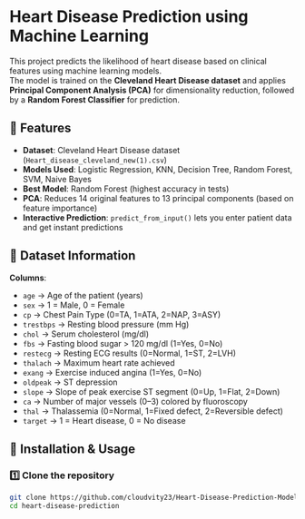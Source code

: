 # Heart Disease Prediction using Machine Learning

This project predicts the likelihood of heart disease based on clinical features using machine learning models.  
The model is trained on the **Cleveland Heart Disease dataset** and applies **Principal Component Analysis (PCA)** for dimensionality reduction, followed by a **Random Forest Classifier** for prediction.

## 📌 Features
- **Dataset**: Cleveland Heart Disease dataset (`Heart_disease_cleveland_new(1).csv`)
- **Models Used**: Logistic Regression, KNN, Decision Tree, Random Forest, SVM, Naive Bayes
- **Best Model**: Random Forest (highest accuracy in tests)
- **PCA**: Reduces 14 original features to 13 principal components (based on feature importance)
- **Interactive Prediction**: `predict_from_input()` lets you enter patient data and get instant predictions

## 🧠 Dataset Information
**Columns**:
- `age` → Age of the patient (years)
- `sex` → 1 = Male, 0 = Female
- `cp` → Chest Pain Type (0=TA, 1=ATA, 2=NAP, 3=ASY)
- `trestbps` → Resting blood pressure (mm Hg)
- `chol` → Serum cholesterol (mg/dl)
- `fbs` → Fasting blood sugar > 120 mg/dl (1=Yes, 0=No)
- `restecg` → Resting ECG results (0=Normal, 1=ST, 2=LVH)
- `thalach` → Maximum heart rate achieved
- `exang` → Exercise induced angina (1=Yes, 0=No)
- `oldpeak` → ST depression
- `slope` → Slope of peak exercise ST segment (0=Up, 1=Flat, 2=Down)
- `ca` → Number of major vessels (0–3) colored by fluoroscopy
- `thal` → Thalassemia (0=Normal, 1=Fixed defect, 2=Reversible defect)
- `target` → 1 = Heart disease, 0 = No disease

## 🚀 Installation & Usage
### 1️⃣ Clone the repository
```bash
git clone https://github.com/cloudvity23/Heart-Disease-Prediction-Model.git
cd heart-disease-prediction
